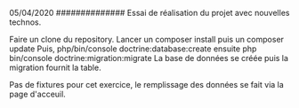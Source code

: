 05/04/2020
##############
Essai de réalisation du projet avec nouvelles technos.

Faire un clone du repository.
Lancer un composer install puis un composer update
Puis, php/bin/console doctrine:database:create
ensuite php bin/console doctrine:migration:migrate
La base de données se créée puis la migration fournit la table.

Pas de fixtures pour cet exercice, le remplissage des données se fait via la page d'acceuil.
